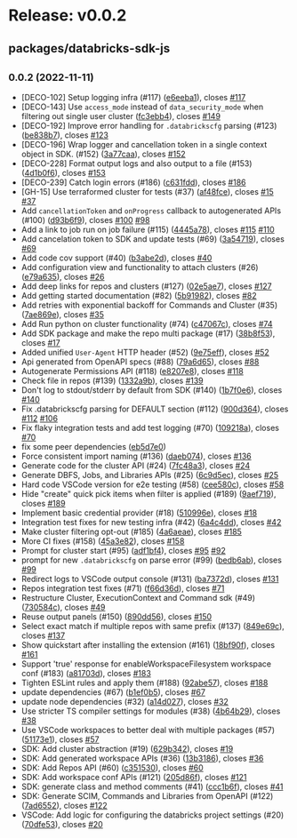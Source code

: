 # Release: v0.0.2
## packages/databricks-sdk-js
## <small>0.0.2 (2022-11-11)</small>

* [DECO-102] Setup logging infra (#117) ([e6eeba1](https://github.com/databricks/databricks-vscode/commit/e6eeba1)), closes [#117](https://github.com/databricks/databricks-vscode/issues/117)
* [DECO-143] Use `access_mode` instead of  `data_security_mode` when filtering out single user cluster ([fc3ebb4](https://github.com/databricks/databricks-vscode/commit/fc3ebb4)), closes [#149](https://github.com/databricks/databricks-vscode/issues/149)
* [DECO-192] Improve error handling for `.databrickscfg` parsing (#123) ([be838b7](https://github.com/databricks/databricks-vscode/commit/be838b7)), closes [#123](https://github.com/databricks/databricks-vscode/issues/123)
* [DECO-196] Wrap logger and cancellation token in a single context object in SDK. (#152) ([3a77caa](https://github.com/databricks/databricks-vscode/commit/3a77caa)), closes [#152](https://github.com/databricks/databricks-vscode/issues/152)
* [DECO-228] Format output logs and also output to a file (#153) ([4d1b0f6](https://github.com/databricks/databricks-vscode/commit/4d1b0f6)), closes [#153](https://github.com/databricks/databricks-vscode/issues/153)
* [DECO-239] Catch login errors (#186) ([c631fdd](https://github.com/databricks/databricks-vscode/commit/c631fdd)), closes [#186](https://github.com/databricks/databricks-vscode/issues/186)
* [GH-15] Use terraformed cluster for tests (#37) ([af48fce](https://github.com/databricks/databricks-vscode/commit/af48fce)), closes [#15](https://github.com/databricks/databricks-vscode/issues/15) [#37](https://github.com/databricks/databricks-vscode/issues/37)
* Add `cancellationToken` and `onProgress` callback to autogenerated APIs (#100) ([d93b6f9](https://github.com/databricks/databricks-vscode/commit/d93b6f9)), closes [#100](https://github.com/databricks/databricks-vscode/issues/100) [#98](https://github.com/databricks/databricks-vscode/issues/98)
* Add a link to job run on job failure (#115) ([4445a78](https://github.com/databricks/databricks-vscode/commit/4445a78)), closes [#115](https://github.com/databricks/databricks-vscode/issues/115) [#110](https://github.com/databricks/databricks-vscode/issues/110)
* Add cancelation token to SDK and update tests (#69) ([3a54719](https://github.com/databricks/databricks-vscode/commit/3a54719)), closes [#69](https://github.com/databricks/databricks-vscode/issues/69)
* Add code cov support (#40) ([b3abe2d](https://github.com/databricks/databricks-vscode/commit/b3abe2d)), closes [#40](https://github.com/databricks/databricks-vscode/issues/40)
* Add configuration view and functionality to attach clusters (#26) ([e79a635](https://github.com/databricks/databricks-vscode/commit/e79a635)), closes [#26](https://github.com/databricks/databricks-vscode/issues/26)
* Add deep links for repos and clusters (#127) ([02e5ae7](https://github.com/databricks/databricks-vscode/commit/02e5ae7)), closes [#127](https://github.com/databricks/databricks-vscode/issues/127)
* Add getting started documentation (#82) ([5b91982](https://github.com/databricks/databricks-vscode/commit/5b91982)), closes [#82](https://github.com/databricks/databricks-vscode/issues/82)
* Add retries with exponential backoff for Commands and Cluster (#35) ([7ae869e](https://github.com/databricks/databricks-vscode/commit/7ae869e)), closes [#35](https://github.com/databricks/databricks-vscode/issues/35)
* Add Run python on cluster functionality (#74) ([c47067c](https://github.com/databricks/databricks-vscode/commit/c47067c)), closes [#74](https://github.com/databricks/databricks-vscode/issues/74)
* Add SDK package and make the repo multi package (#17) ([38b8f53](https://github.com/databricks/databricks-vscode/commit/38b8f53)), closes [#17](https://github.com/databricks/databricks-vscode/issues/17)
* Added unified `User-Agent` HTTP header (#52) ([9e75eff](https://github.com/databricks/databricks-vscode/commit/9e75eff)), closes [#52](https://github.com/databricks/databricks-vscode/issues/52)
* Api generated from OpenAPI specs (#88) ([79a6d65](https://github.com/databricks/databricks-vscode/commit/79a6d65)), closes [#88](https://github.com/databricks/databricks-vscode/issues/88)
* Autogenerate Permissions API (#118) ([e8207e8](https://github.com/databricks/databricks-vscode/commit/e8207e8)), closes [#118](https://github.com/databricks/databricks-vscode/issues/118)
* Check file in repos (#139) ([1332a9b](https://github.com/databricks/databricks-vscode/commit/1332a9b)), closes [#139](https://github.com/databricks/databricks-vscode/issues/139)
* Don't log to stdout/stderr by default from SDK (#140) ([1b7f0e6](https://github.com/databricks/databricks-vscode/commit/1b7f0e6)), closes [#140](https://github.com/databricks/databricks-vscode/issues/140)
* Fix .databrickscfg parsing for DEFAULT section (#112) ([900d364](https://github.com/databricks/databricks-vscode/commit/900d364)), closes [#112](https://github.com/databricks/databricks-vscode/issues/112) [#106](https://github.com/databricks/databricks-vscode/issues/106)
* Fix flaky integration tests and add test logging (#70) ([109218a](https://github.com/databricks/databricks-vscode/commit/109218a)), closes [#70](https://github.com/databricks/databricks-vscode/issues/70)
* fix some peer dependencies ([eb5d7e0](https://github.com/databricks/databricks-vscode/commit/eb5d7e0))
* Force consistent import naming (#136) ([daeb074](https://github.com/databricks/databricks-vscode/commit/daeb074)), closes [#136](https://github.com/databricks/databricks-vscode/issues/136)
* Generate code for the cluster API (#24) ([7fc48a3](https://github.com/databricks/databricks-vscode/commit/7fc48a3)), closes [#24](https://github.com/databricks/databricks-vscode/issues/24)
* Generate DBFS, Jobs, and Libraries APIs (#25) ([6c9d5ec](https://github.com/databricks/databricks-vscode/commit/6c9d5ec)), closes [#25](https://github.com/databricks/databricks-vscode/issues/25)
* Hard code VSCode version for e2e testing (#58) ([cee580c](https://github.com/databricks/databricks-vscode/commit/cee580c)), closes [#58](https://github.com/databricks/databricks-vscode/issues/58)
* Hide "create" quick pick items when filter is applied (#189) ([9aef719](https://github.com/databricks/databricks-vscode/commit/9aef719)), closes [#189](https://github.com/databricks/databricks-vscode/issues/189)
* Implement basic credential provider (#18) ([510996e](https://github.com/databricks/databricks-vscode/commit/510996e)), closes [#18](https://github.com/databricks/databricks-vscode/issues/18)
* Integration test fixes for new testing infra (#42) ([6a4c4dd](https://github.com/databricks/databricks-vscode/commit/6a4c4dd)), closes [#42](https://github.com/databricks/databricks-vscode/issues/42)
* Make cluster filtering opt-out (#185) ([4a6aeae](https://github.com/databricks/databricks-vscode/commit/4a6aeae)), closes [#185](https://github.com/databricks/databricks-vscode/issues/185)
* More CI fixes (#158) ([45a3e82](https://github.com/databricks/databricks-vscode/commit/45a3e82)), closes [#158](https://github.com/databricks/databricks-vscode/issues/158)
* Prompt for cluster start (#95) ([adf1bf4](https://github.com/databricks/databricks-vscode/commit/adf1bf4)), closes [#95](https://github.com/databricks/databricks-vscode/issues/95) [#92](https://github.com/databricks/databricks-vscode/issues/92)
* prompt for new `.databrickscfg` on parse error (#99) ([bedb6ab](https://github.com/databricks/databricks-vscode/commit/bedb6ab)), closes [#99](https://github.com/databricks/databricks-vscode/issues/99)
* Redirect logs to VSCode output console (#131) ([ba7372d](https://github.com/databricks/databricks-vscode/commit/ba7372d)), closes [#131](https://github.com/databricks/databricks-vscode/issues/131)
* Repos integration test fixes (#71) ([f66d36d](https://github.com/databricks/databricks-vscode/commit/f66d36d)), closes [#71](https://github.com/databricks/databricks-vscode/issues/71)
* Restructure Cluster, ExecutionContext and Command sdk (#49) ([730584c](https://github.com/databricks/databricks-vscode/commit/730584c)), closes [#49](https://github.com/databricks/databricks-vscode/issues/49)
* Reuse output panels (#150) ([890dd56](https://github.com/databricks/databricks-vscode/commit/890dd56)), closes [#150](https://github.com/databricks/databricks-vscode/issues/150)
* Select exact match if multiple repos with same prefix (#137) ([849e69c](https://github.com/databricks/databricks-vscode/commit/849e69c)), closes [#137](https://github.com/databricks/databricks-vscode/issues/137)
* Show quickstart after installing the extension (#161) ([18bf90f](https://github.com/databricks/databricks-vscode/commit/18bf90f)), closes [#161](https://github.com/databricks/databricks-vscode/issues/161)
* Support 'true' response for enableWorkspaceFilesystem workspace conf (#183) ([a81703d](https://github.com/databricks/databricks-vscode/commit/a81703d)), closes [#183](https://github.com/databricks/databricks-vscode/issues/183)
* Tighten ESLint rules and apply them (#188) ([92abe57](https://github.com/databricks/databricks-vscode/commit/92abe57)), closes [#188](https://github.com/databricks/databricks-vscode/issues/188)
* update dependencies (#67) ([b1ef0b5](https://github.com/databricks/databricks-vscode/commit/b1ef0b5)), closes [#67](https://github.com/databricks/databricks-vscode/issues/67)
* update node dependencies (#32) ([a14d027](https://github.com/databricks/databricks-vscode/commit/a14d027)), closes [#32](https://github.com/databricks/databricks-vscode/issues/32)
* Use stricter TS compiler settings for modules (#38) ([4b64b29](https://github.com/databricks/databricks-vscode/commit/4b64b29)), closes [#38](https://github.com/databricks/databricks-vscode/issues/38)
* Use VSCode workspaces to better deal with multiple packages (#57) ([51173e1](https://github.com/databricks/databricks-vscode/commit/51173e1)), closes [#57](https://github.com/databricks/databricks-vscode/issues/57)
* SDK: Add cluster abstraction (#19) ([629b342](https://github.com/databricks/databricks-vscode/commit/629b342)), closes [#19](https://github.com/databricks/databricks-vscode/issues/19)
* SDK: Add generated workspace APIs (#36) ([13b3186](https://github.com/databricks/databricks-vscode/commit/13b3186)), closes [#36](https://github.com/databricks/databricks-vscode/issues/36)
* SDK: Add Repos API (#60) ([c351530](https://github.com/databricks/databricks-vscode/commit/c351530)), closes [#60](https://github.com/databricks/databricks-vscode/issues/60)
* SDK: Add workspace conf APIs (#121) ([205d86f](https://github.com/databricks/databricks-vscode/commit/205d86f)), closes [#121](https://github.com/databricks/databricks-vscode/issues/121)
* SDK: generate class and method comments (#41) ([ccc1b6f](https://github.com/databricks/databricks-vscode/commit/ccc1b6f)), closes [#41](https://github.com/databricks/databricks-vscode/issues/41)
* SDK: Generate SCIM, Commands and Libraries from OpenAPI (#122) ([7ad6552](https://github.com/databricks/databricks-vscode/commit/7ad6552)), closes [#122](https://github.com/databricks/databricks-vscode/issues/122)
* VSCode: Add logic for configuring the databricks project settings (#20) ([70dfe53](https://github.com/databricks/databricks-vscode/commit/70dfe53)), closes [#20](https://github.com/databricks/databricks-vscode/issues/20)



